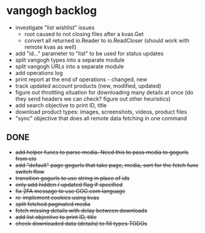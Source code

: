 # vangogh backlog

- investigate "list wishlist" issues
  - root caused to not closing files after a kvas.Get
  - convert all returned io.Reader to io.ReadCloser (should work with remote kvas as well) 
- add "id..." parameter to "list" to be used for status updates
- split vangogh types into a separate module
- split vangogh URLs into a separate module
- add operations log
- print report at the end of operations - changed, new
- track updated account products (new, modified, updated)
- figure out throttling situation for downloading many details at once (do they send headers we can check? figure out other heuristics)
- add search objective to print ID, title
- download product types: images, screenshots, videos, product files
- "sync" objective that does all remote data fetching in one command

## DONE

- ~~add helper funcs to parse media. Need this to pass media to gogurls from clo~~
- ~~add "default" page gogurls that take page, media, sort for the fetch func switch flow~~
- ~~transition gogurls to use string in place of ids~~
- ~~only add hidden / updated flag if specified~~
- ~~fix 2FA message to use GOG.com language~~
- ~~re-implement cookies using kvas~~
- ~~split fetched paginated media~~
- ~~fetch missing details with delay between downloads~~
- ~~add list objective to print ID, title~~
- ~~check downloaded data (details) to fill types TODOs~~

